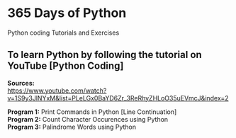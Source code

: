 # 365 Days of Python
Python coding Tutorials and Exercises <br>

## To learn Python by following the tutorial on YouTube [Python Coding]
**Sources:** <br>
https://www.youtube.com/watch?v=1S9y3JlNYxM&list=PLeLGx0BaYD6Zr_3ReRhyZHLoO35uEVmcJ&index=2 <br>

**Program 1:** Print Commands in Python [Line Continuation] <br>
**Program 2:** Count Character Occurences using Python <br>
**Program 3:** Palindrome Words using Python <br>